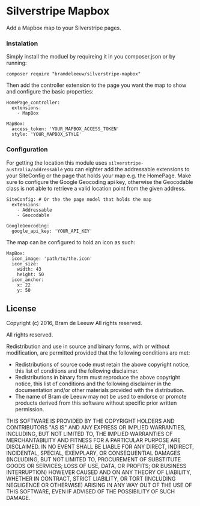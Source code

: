 # Silverstripe Mapbox

Add a Mapbox map to your Silverstripe pages. 
 
### Instalation
Simply install the moduel by requireing it in you composer.json or by running:
```
composer require "bramdeleeuw/silverstripe-mapbox"
```

Then add the controller extension to the page you want the map to show and configure the basic properties:
```
HomePage_controller:
  extensions:
    - MapBox
    
MapBox:
  access_token: 'YOUR_MAPBOX_ACCESS_TOKEN'
  style: 'YOUR_MAPBOX_STYLE'
```

### Configuration
For getting the location this module uses `silverstripe-australia/addressable` 
you can eighter add the addressable extensions to your SiteConfig or the page that holds your map e.g. the HomePage.
Make sure to configure the Google Geocoding api key, otherwise the Geocodable class is not able to retrieve a valid location point from the given address.
```
SiteConfig: # Or the the page model that holds the map
  extensions:
    - Addressable
    - Geocodable
 
GoogleGeocoding:
  google_api_key: 'YOUR_API_KEY'
```
The map can be configured to hold an icon as such:
```
MapBox:
  icon_image: 'path/to/the.icon'
  icon_size:
    width: 43
    height: 50
  icon_anchor:
    x: 22
    y: 50
```

## License

Copyright (c) 2016, Bram de Leeuw
All rights reserved.

All rights reserved.

Redistribution and use in source and binary forms, with or without
modification, are permitted provided that the following conditions are met:

 * Redistributions of source code must retain the above copyright
   notice, this list of conditions and the following disclaimer.
 * Redistributions in binary form must reproduce the above copyright
   notice, this list of conditions and the following disclaimer in the
   documentation and/or other materials provided with the distribution.
 * The name of Bram de Leeuw may not be used to endorse or promote products
   derived from this software without specific prior written permission.

THIS SOFTWARE IS PROVIDED BY THE COPYRIGHT HOLDERS AND CONTRIBUTORS "AS IS" AND
ANY EXPRESS OR IMPLIED WARRANTIES, INCLUDING, BUT NOT LIMITED TO, THE IMPLIED
WARRANTIES OF MERCHANTABILITY AND FITNESS FOR A PARTICULAR PURPOSE ARE
DISCLAIMED. IN NO EVENT SHALL <COPYRIGHT HOLDER> BE LIABLE FOR ANY
DIRECT, INDIRECT, INCIDENTAL, SPECIAL, EXEMPLARY, OR CONSEQUENTIAL DAMAGES
(INCLUDING, BUT NOT LIMITED TO, PROCUREMENT OF SUBSTITUTE GOODS OR SERVICES;
LOSS OF USE, DATA, OR PROFITS; OR BUSINESS INTERRUPTION) HOWEVER CAUSED AND
ON ANY THEORY OF LIABILITY, WHETHER IN CONTRACT, STRICT LIABILITY, OR TORT
(INCLUDING NEGLIGENCE OR OTHERWISE) ARISING IN ANY WAY OUT OF THE USE OF THIS
SOFTWARE, EVEN IF ADVISED OF THE POSSIBILITY OF SUCH DAMAGE.